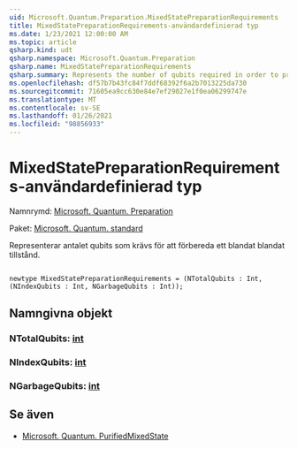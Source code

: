 ```yaml
---
uid: Microsoft.Quantum.Preparation.MixedStatePreparationRequirements
title: MixedStatePreparationRequirements-användardefinierad typ
ms.date: 1/23/2021 12:00:00 AM
ms.topic: article
qsharp.kind: udt
qsharp.namespace: Microsoft.Quantum.Preparation
qsharp.name: MixedStatePreparationRequirements
qsharp.summary: Represents the number of qubits required in order to prepare a given mixed state.
ms.openlocfilehash: df57b7b43fc84f7ddf68392f6a2b7013225da730
ms.sourcegitcommit: 71605ea9cc630e84e7ef29027e1f0ea06299747e
ms.translationtype: MT
ms.contentlocale: sv-SE
ms.lasthandoff: 01/26/2021
ms.locfileid: "98856933"
---
```

# <a name="mixedstatepreparationrequirements-user-defined-type"></a>MixedStatePreparationRequirements-användardefinierad typ

Namnrymd: [Microsoft. Quantum. Preparation](xref:Microsoft.Quantum.Preparation)

Paket: [Microsoft. Quantum. standard](https://nuget.org/packages/Microsoft.Quantum.Standard)


Representerar antalet qubits som krävs för att förbereda ett blandat blandat tillstånd.

```qsharp

newtype MixedStatePreparationRequirements = (NTotalQubits : Int, (NIndexQubits : Int, NGarbageQubits : Int));
```



## <a name="named-items"></a>Namngivna objekt

### <a name="ntotalqubits--int"></a>NTotalQubits: [int](xref:microsoft.quantum.lang-ref.int)


### <a name="nindexqubits--int"></a>NIndexQubits: [int](xref:microsoft.quantum.lang-ref.int)


### <a name="ngarbagequbits--int"></a>NGarbageQubits: [int](xref:microsoft.quantum.lang-ref.int)



## <a name="see-also"></a>Se även

- [Microsoft. Quantum. PurifiedMixedState](xref:Microsoft.Quantum.PurifiedMixedState)